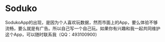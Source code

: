 # Soduko
SodukoApp的出现，是因为个人喜欢玩数据，然而市面上的App，要么体验不够流畅，要么就是有广告。所以自己写一个自己玩。如果你有兴趣和我一起共同维护这个App，可以随时联系我（QQ：493100900）
